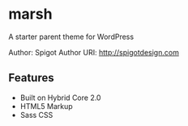 marsh
========

A starter parent theme for WordPress

Author: Spigot
Author URI: http://spigotdesign.com

Features
--------

+ Built on Hybrid Core 2.0
+ HTML5 Markup
+ Sass CSS 
